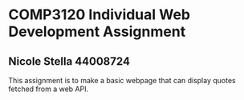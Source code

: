 # COMP3120 Individual Web Development Assignment
## Nicole Stella 44008724

This assignment is to make a basic webpage that can display quotes fetched from a web API.